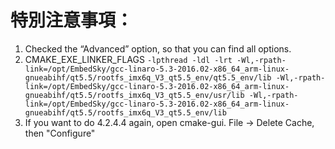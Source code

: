 # 特別注意事項：
1. Checked the “Advanced” option, so that you can find all options.
2. CMAKE_EXE_LINKER_FLAGS ```-lpthread -ldl -lrt -Wl,-rpath-link=/opt/EmbedSky/gcc-linaro-5.3-2016.02-x86_64_arm-linux-gnueabihf/qt5.5/rootfs_imx6q_V3_qt5.5_env/qt5.5_env/lib -Wl,-rpath-link=/opt/EmbedSky/gcc-linaro-5.3-2016.02-x86_64_arm-linux-gnueabihf/qt5.5/rootfs_imx6q_V3_qt5.5_env/usr/lib -Wl,-rpath-link=/opt/EmbedSky/gcc-linaro-5.3-2016.02-x86_64_arm-linux-gnueabihf/qt5.5/rootfs_imx6q_V3_qt5.5_env/lib```
3. If you want to do 4.2.4.4 again, open cmake-gui. File -> Delete Cache, then "Configure"
